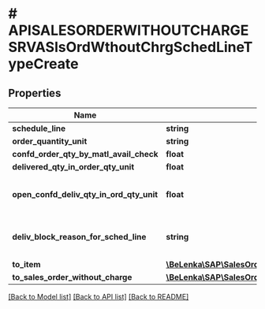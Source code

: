 # # APISALESORDERWITHOUTCHARGESRVASlsOrdWthoutChrgSchedLineTypeCreate

## Properties

Name | Type | Description | Notes
------------ | ------------- | ------------- | -------------
**schedule_line** | **string** |  |
**order_quantity_unit** | **string** |  | [optional]
**confd_order_qty_by_matl_avail_check** | **float** |  | [optional]
**delivered_qty_in_order_qty_unit** | **float** |  | [optional]
**open_confd_deliv_qty_in_ord_qty_unit** | **float** | Open Confirmed Delivery Quantity | [optional]
**deliv_block_reason_for_sched_line** | **string** | Schedule Line Blocked for Delivery | [optional]
**to_item** | [**\BeLenka\SAP\SalesOrderWOCharge\Model\APISALESORDERWITHOUTCHARGESRVASalesOrderWithoutChargeItemTypeCreate**](APISALESORDERWITHOUTCHARGESRVASalesOrderWithoutChargeItemTypeCreate.md) |  | [optional]
**to_sales_order_without_charge** | [**\BeLenka\SAP\SalesOrderWOCharge\Model\APISALESORDERWITHOUTCHARGESRVASalesOrderWithoutChargeTypeCreate**](APISALESORDERWITHOUTCHARGESRVASalesOrderWithoutChargeTypeCreate.md) |  | [optional]

[[Back to Model list]](../../README.md#models) [[Back to API list]](../../README.md#endpoints) [[Back to README]](../../README.md)
